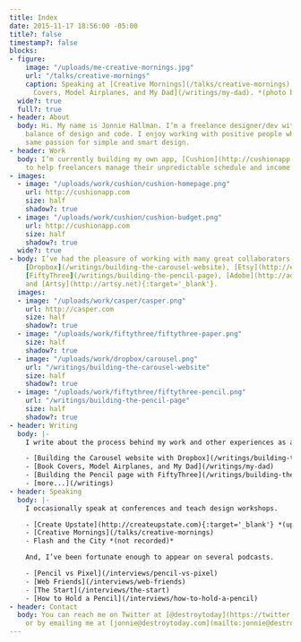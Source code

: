 ```yaml
---
title: Index
date: 2015-11-17 18:56:00 -05:00
title?: false
timestamp?: false
blocks:
- figure:
    image: "/uploads/me-creative-mornings.jpg"
    url: "/talks/creative-mornings"
    caption: Speaking at [Creative Mornings](/talks/creative-mornings) about [Book
      Covers, Model Airplanes, and My Dad](/writings/my-dad). *(photo by [Bekka Palmer](http://bekkapalmer.com){:target='_blank'})*
  wide?: true
  full?: true
- header: About
  body: Hi. My name is Jonnie Hallman. I’m a freelance designer/dev with an equal
    balance of design and code. I enjoy working with positive people who share the
    same passion for simple and smart design.
- header: Work
  body: I’m currently building my own app, [Cushion](http://cushionapp.com){:target='_blank'},
    to help freelancers manage their unpredictable schedule and income.
- images:
  - image: "/uploads/work/cushion/cushion-homepage.png"
    url: http://cushionapp.com
    size: half
    shadow?: true
  - image: "/uploads/work/cushion/cushion-budget.png"
    url: http://cushionapp.com
    size: half
    shadow?: true
  wide?: true
- body: I’ve had the pleasure of working with many great collaborators, like [Casper](http://casper.com){:target='_blank'},
    [Dropbox](/writings/building-the-carousel-website), [Etsy](http://etsy.com){:target='_blank'},
    [FiftyThree](/writings/building-the-pencil-page), [Adobe](http://adobe.com){:target='_blank'},
    and [Artsy](http://artsy.net){:target='_blank'}.
  images:
  - image: "/uploads/work/casper/casper.png"
    url: http://casper.com
    size: half
    shadow?: true
  - image: "/uploads/work/fiftythree/fiftythree-paper.png"
    size: half
    shadow?: true
  - image: "/uploads/work/dropbox/carousel.png"
    url: "/writings/building-the-carousel-website"
    size: half
    shadow?: true
  - image: "/uploads/work/fiftythree/fiftythree-pencil.png"
    url: "/writings/building-the-pencil-page"
    size: half
    shadow?: true
- header: Writing
  body: |-
    I write about the process behind my work and other experiences as a freelancer and independent developer.

    - [Building the Carousel website with Dropbox](/writings/building-the-carousel-website)
    - [Book Covers, Model Airplanes, and My Dad](/writings/my-dad)
    - [Building the Pencil page with FiftyThree](/writings/building-the-pencil-page)
    - [more...](/writings)
- header: Speaking
  body: |-
    I occasionally speak at conferences and teach design workshops.

    - [Create Upstate](http://createupstate.com){:target='_blank'} *(upcoming)*
    - [Creative Mornings](/talks/creative-mornings)
    - Flash and the City *(not recorded)*

    And, I’ve been fortunate enough to appear on several podcasts.

    - [Pencil vs Pixel](/interviews/pencil-vs-pixel)
    - [Web Friends](/interviews/web-friends)
    - [The Start](/interviews/the-start)
    - [How to Hold a Pencil](/interviews/how-to-hold-a-pencil)
- header: Contact
  body: You can reach me on Twitter at [@destroytoday](https://twitter.com/destroytoday)
    or by emailing me at [jonnie@destroytoday.com](mailto:jonnie@destroytoday.com).
---
```


